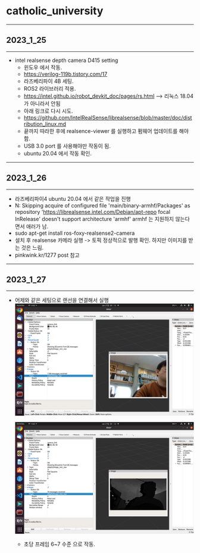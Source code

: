 # catholic_university

- - -
## 2023_1_25
- - -

* intel realsense depth camera D415 setting
    * 윈도우 에서 작동.
    * https://verilog-119b.tistory.com/17
    * 라즈베리파이 4B 세팅.
    * ROS2 라이브러리 적용.
    * https://intel.github.io/robot_devkit_doc/pages/rs.html --> 리눅스 18.04 가 아니라서 안됨
    * 아래 링크로 다시 시도.
    * https://github.com/IntelRealSense/librealsense/blob/master/doc/distribution_linux.md
    * 끝까지 따라한 후에 realsence-viewer 를 실행하고 펌웨어 업데이트를 해야 함.
    * USB 3.0 port 를 사용해야만 작동이 됨.
    * ubuntu 20.04 에서 작동 확인.

- - -
## 2023_1_26
- - -

* 라즈베리파이4 ubuntu 20.04 에서 같은 작업을 진행
* N: Skipping acquire of configured file 'main/binary-armhf/Packages' as repository 'https://librealsense.intel.com/Debian/apt-repo focal InRelease' doesn't support architecture 'armhf'
  armhf 는 지원하지 않는다면서 애러가 남.
* sudo apt-get install ros-foxy-realsense2-camera
* 설치 후 realsense 카메라 실행 -> 토픽 정상적으로 발행 확인. 하지만 이미지를 받는 것은 느림.
* pinkwink.kr/1277 post 참고

- - -
## 2023_1_27
- - -

* 어제와 같은 세팅으로 랜선을 연결해서 실행
  ![이미지 토픽](./images/Screenshot%20from%202023-01-27%2009-13-45.png "스크린샷")

  ![뎁스 토픽](./images/Screenshot%20from%202023-01-27%2009-14-23.png "스크린샷")

  * 초당 프레임 6~7 수준 으로 작동.
